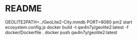 # README

GEOLITE2PATH=../GeoLite2-City.mmdb PORT=8080 pm2 start ecosystem.config.js
docker build -t qw4n7y/geolite2:latest -f docker/Dockerfile .
docker push qw4n7y/geolite2:latest
